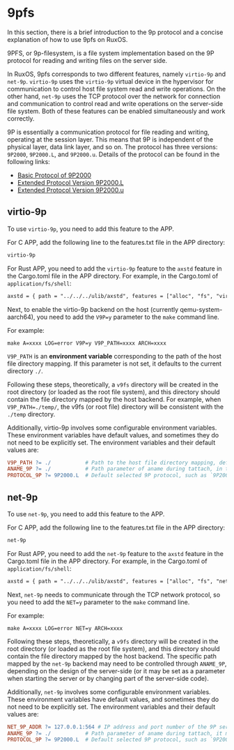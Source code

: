 # 9pfs

In this section, there is a brief introduction to the 9p protocol and a concise explanation of how to use 9pfs on RuxOS.

9PFS, or 9p-filesystem, is a file system implementation based on the 9P protocol for reading and writing files on the server side.

In RuxOS, 9pfs corresponds to two different features, namely `virtio-9p` and `net-9p`. `virtio-9p` uses the `virtio-9p` virtual device in the hypervisor for communication to control host file system read and write operations. On the other hand, `net-9p` uses the TCP protocol over the network for connection and communication to control read and write operations on the server-side file system. Both of these features can be enabled simultaneously and work correctly.

9P is essentially a communication protocol for file reading and writing, operating at the session layer. This means that 9P is independent of the physical layer, data link layer, and so on. The protocol has three versions: `9P2000`, `9P2000.L`, and `9P2000.u`. Details of the protocol can be found in the following links:

* [Basic Protocol of 9P2000](https://ericvh.github.io/9p-rfc/rfc9p2000.html)
* [Extended Protocol Version 9P2000.L](https://github.com/chaos/diod/blob/master/protocol.md)
* [Extended Protocol Version 9P2000.u](http://ericvh.github.io/9p-rfc/rfc9p2000.u.html)

## virtio-9p

To use `virtio-9p`, you need to add this feature to the APP.

For C APP, add the following line to the features.txt file in the APP directory:

```txt
virtio-9p
```

For Rust APP, you need to add the `virtio-9p` feature to the `axstd` feature in the Cargo.toml file in the APP directory. For example, in the Cargo.toml of `application/fs/shell`:

```txt
axstd = { path = "../../../ulib/axstd", features = ["alloc", "fs", "virtio-9p"], optional = true }
```

Next, to enable the virtio-9p backend on the host (currently qemu-system-aarch64), you need to add the `V9P=y` parameter to the `make` command line.

For example:

```shell
make A=xxxx LOG=error V9P=y V9P_PATH=xxxx ARCH=xxxx
```

`V9P_PATH` is an **environment variable** corresponding to the path of the host file directory mapping. If this parameter is not set, it defaults to the current directory `./`.

Following these steps, theoretically, a `v9fs` directory will be created in the root directory (or loaded as the root file system), and this directory should contain the file directory mapped by the host backend. For example, when `V9P_PATH=./temp/`, the v9fs (or root file) directory will be consistent with the `./temp` directory.

Additionally, virtio-9p involves some configurable environment variables. These environment variables have default values, and sometimes they do not need to be explicitly set. The environment variables and their default values are:

```makefile
V9P_PATH ?= ./           # Path to the host file directory mapping, default is the current directory
ANAME_9P ?= ./           # Path parameter of aname during tattach, in the current version of qemu, it can be set to any value, but in some cases (multiple mapped paths on the host), it may need to be set to the selected corresponding host file directory path
PROTOCOL_9P ?= 9P2000.L  # Default selected 9P protocol, such as `9P2000.L` and `9P2000.u`, case-sensitive
```

## net-9p

To use `net-9p`, you need to add this feature to the APP.

For C APP, add the following line to the features.txt file in the APP directory:

```txt
net-9p
```

For Rust APP, you need to add the `net-9p` feature to the `axstd` feature in the Cargo.toml file in the APP directory. For example, in the Cargo.toml of `application/fs/shell`:

```txt
axstd = { path = "../../../ulib/axstd", features = ["alloc", "fs", "net-9p"], optional = true }
```

Next, `net-9p` needs to communicate through the TCP network protocol, so you need to add the `NET=y` parameter to the `make` command line.

For example:

```shell
make A=xxxx LOG=error NET=y ARCH=xxxx
```

Following these steps, theoretically, a `v9fs` directory will be created in the root directory (or loaded as the root file system), and this directory should contain the file directory mapped by the host backend. The specific path mapped by the `net-9p` backend may need to be controlled through `ANAME_9P`, depending on the design of the server-side (or it may be set as a parameter when starting the server or by changing part of the server-side code).

Additionally, `net-9p` involves some configurable environment variables. These environment variables have default values, and sometimes they do not need to be explicitly set. The environment variables and their default values are:

```makefile
NET_9P_ADDR ?= 127.0.0.1:564 # IP address and port number of the 9P server, default is 127.0.0.1:564.
ANAME_9P ?= ./           # Path parameter of aname during tattach, it may need to be set to the selected corresponding host file directory path
PROTOCOL_9P ?= 9P2000.L  # Default selected 9P protocol, such as `9P2000.L` and `9P2000.u`, case-sensitive
```
